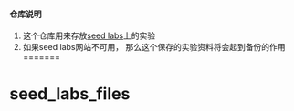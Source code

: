 #### 仓库说明

1. 这个仓库用来存放[seed labs](http://www.cis.syr.edu/~wedu/seed/)上的实验
2. 如果seed labs网站不可用， 那么这个保存的实验资料将会起到备份的作用
=======
# seed_labs_files
